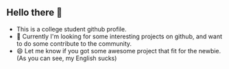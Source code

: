 ## Hello there 👋

- This is a college student github profile.
- 🔭 Currently I'm looking for some interesting projects on github, and want to do some contribute to the community.
- 😄 Let me know if you got some awesome project that fit for the newbie.
(As you can see, my English sucks)

<!--
**Try2079/Try2079** is a ✨ _special_ ✨ repository because its `README.md` (this file) appears on your GitHub profile.

Here are some ideas to get you started:

- 🔭 I’m currently working on ...
- 🌱 I’m currently learning ...
- 👯 I’m looking to collaborate on ...
- 🤔 I’m looking for help with ...
- 💬 Ask me about ...
- 📫 How to reach me: ...
- 😄 Pronouns: ...
- ⚡ Fun fact: ...
-->
